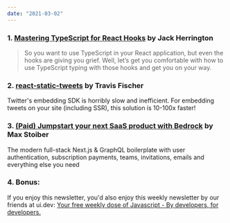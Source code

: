 ```yaml
---
date: "2021-03-02"
---
```


### 1. [Mastering TypeScript for React Hooks](https://javascript.plainenglish.io/mastering-typescript-for-react-hooks-3e9e9e3797d7) by Jack Herrington

> So you want to use TypeScript in your React application, but even the hooks are giving you grief. Well, let’s get you comfortable with how to use TypeScript typing with those hooks and get you on your way.

### 2. [react-static-tweets](https://github.com/transitive-bullshit/react-static-tweets) by Travis Fischer

Twitter's embedding SDK is horribly slow and inefficient. For embedding tweets on your site (including SSR), this solution is 10-100x faster!

### 3. [(Paid) Jumpstart your next SaaS product with Bedrock](https://bedrock.mxstbr.com) by Max Stoiber

The modern full-stack Next.js & GraphQL boilerplate with user authentication, subscription payments, teams, invitations, emails and everything else you need

### 4. Bonus:

If you enjoy this newsletter, you'd also enjoy this weekly newsletter by our friends at ui.dev: [Your free weekly dose of Javascript - By developers, for developers.](https://ui.dev/bytes/?r=sid)

